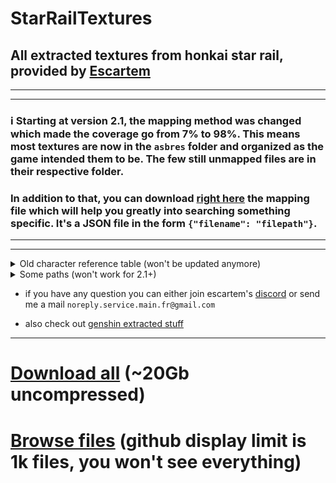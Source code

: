 # StarRailTextures
## All extracted textures from honkai star rail, provided by [Escartem](https://github.com/Escartem)

---
---

### ℹ️ Starting at version 2.1, the mapping method was changed which made the coverage go from 7% to 98%. This means most textures are now in the `asbres` folder and organized as the game intended them to be. The few still unmapped files are in their respective folder. 

### In addition to that, you can download [right here](https://s3.escartem.eu.org/browser/maps/hsr/2.1-full.json) the mapping file which will help you greatly into searching something specific. It's a JSON file in the form `{"filename": "filepath"}`. 

---
---


<details>
  <summary>Old character reference table (won't be updated anymore)</summary>
  
| number | name                |
|--------|---------------------|
| `1001` | March 7th           |
| `1002` | Dan Heng            |
| `1003` | Himeko              |
| `1004` | Welt                |
| `1005` | Kafka               |
| `1006` | Silver Wolf         |
| `1008` | Arlan               |
| `1009` | Asta                |
| `1013` | Herta               |
| `1101` | Bronya              |
| `1102` | Seele               |
| `1103` | Serval              |
| `1104` | Gepard              |
| `1105` | Natasha             |
| `1106` | Pela                |
| `1107` | Clara               |
| `1108` | Sampo               |
| `1109` | Hook                |
| `1110` | Lynx                |
| `1111` | Luka                |
| `1112` | Topaz               |
| `1201` | Qingque             |
| `1202` | Tingyun             |
| `1203` | Luocha              |
| `1204` | Jing Yan            |
| `1205` | Blade               |
| `1206` | Sushang             |
| `1207` | Yukong              |
| `1208` | Fu Xuan             |
| `1209` | Yanking             |
| `1210` | Guinafen            |
| `1211` | Bailu               |
| `1212` | Jinglu              |
| `1213` | Dan Feng            |
| `1214` | Xueyi               |
| `1215` | Hanya               |
| `1217` | HuoHuo              |
| `1302` | Argenti             |
| `8001` | Caelus Destruction  |
| `8002` | Stelle Destruction  |
| `8003` | Caelus Preservation |
| `8004` | Stelle Preservation |

</details>

<details>
  <summary>Some paths (won't work for 2.1+)</summary>

| path | content |
| --- | --- |
| [`assets/unmapped/Characters`](https://github.com/umaichanuwu/StarRailTextures/tree/main/assets/unmapped/Characters) | List of characers eidolons, faces, and linked textures |
| [`assets/unmapped/Avatar`](https://github.com/umaichanuwu/StarRailTextures/tree/main/assets/unmapped/Avatar) | Characters models textures |
| [`assets/asbres/ui/atlas/atlasroot/minimap`](https://github.com/umaichanuwu/StarRailTextures/tree/main/assets/asbres/ui/atlas/atlasroot/minimap) | Minimap |
| [`assets/unmapped/C/CSProp/Gacha/Common/Ticket01`](https://github.com/umaichanuwu/StarRailTextures/tree/main/assets/unmapped/C/CSProp/Gacha/Common/Ticket01) | Gacha tickets |
| [`assets/unmapped/Enviro`](https://github.com/umaichanuwu/StarRailTextures/tree/main/assets/unmapped/Enviro) | Skyboxes and noise maps for sky |
| [`assets/unmapped/Gacha/GachaImg`](https://github.com/umaichanuwu/StarRailTextures/tree/main/assets/unmapped/Gacha/GachaImg) | Gacha banners |
| [`assets/unmapped/Chap00 - 01 - 02 - 03`](https://github.com/umaichanuwu/StarRailTextures/tree/main/assets/unmapped) | Game maps, very likely that 00 is space station, 01 jarilo vi, 02 xianzhou luofu and 03 maybe astral express ? |
| [`assets/unmapped/N/NPC`](https://github.com/umaichanuwu/StarRailTextures/tree/main/assets/unmapped/N/NPC) | NPC hair + body textures |
| [`assets/unmapped/U/UI - UI3D`](https://github.com/umaichanuwu/StarRailTextures/tree/main/assets/unmapped/U/) | UI textures, UI is for the main interface and UI3D for 3d interfaces like the map |
| [`assets/unmapped/Chap02/Eff/X301/SeaWater`](https://github.com/umaichanuwu/StarRailTextures/tree/main/assets/unmapped/Chap02/Eff/X301/SeaWater) | 8k water textures |
| [`assets/unmapped/Other`](https://github.com/umaichanuwu/StarRailTextures/tree/main/assets/unmapped/Other) | All textures that couldn't be sorted, go check here if you can't find something. It includes stuff like items icons, emojis, ui elements, events textures and many more |

</details>

* if you have any question you can either join escartem's [discord](https://discord.gg/fzRdtVh) or send me a mail `noreply.service.main.fr@gmail.com`

* also check out [genshin extracted stuff](https://github.com/umaichanuwu/GenshinLinks/blob/main/README.md)

---

# [Download all](https://github.com/umaichanuwu/StarRailTextures/archive/refs/heads/master.zip) (~20Gb uncompressed)
# [Browse files](https://github.com/umaichanuwu/StarRailTextures/tree/master/assets) (github display limit is 1k files, you won't see everything)
